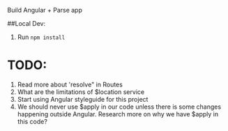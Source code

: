 Build Angular + Parse app

##Local Dev:

1. Run `npm install`


# TODO:
1) Read more about 'resolve" in Routes
2) What are the limitations of $location service
3) Start using Angular styleguide for this project
4) We should never use $apply in our code unless there is some changes happening outside Angular. Research more on why we have
   $apply in this code?